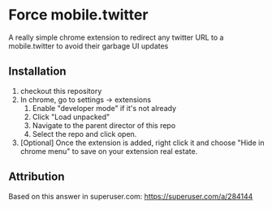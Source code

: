 # Force mobile.twitter

A really simple chrome extension to redirect any twitter URL to a mobile.twitter to avoid their garbage UI updates

## Installation

1. checkout this repository
2. In chrome, go to settings -> extensions
    1. Enable "developer mode" if it's not already
    2. Click "Load unpacked"
    3. Navigate to the parent director of this repo
    4. Select the repo and click open.
3. [Optional] Once the extension is added, right click it and choose "Hide in chrome menu" to save on your extension real estate.


## Attribution
Based on this answer in superuser.com: https://superuser.com/a/284144
